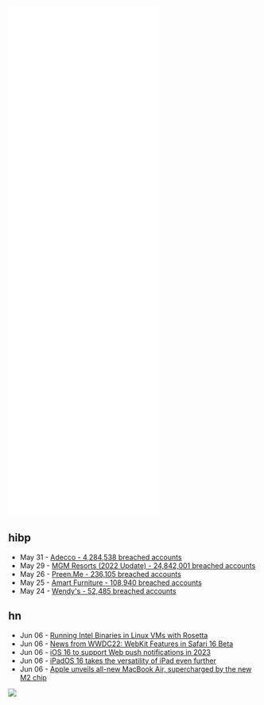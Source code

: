 ![Metrics](https://raw.githubusercontent.com/phixion/phixion/master/metrics.svg)

## hibp

<!--
for https://github.com/phixion/phixion/blob/main/.github/workflows/feeds.yml
-->
<!--START_SECTION:haveibeenpwnd-->
- May 31 - [Adecco - 4,284,538 breached accounts](https://haveibeenpwned.com/PwnedWebsites#Adecco)
- May 29 - [MGM Resorts (2022 Update) - 24,842,001 breached accounts](https://haveibeenpwned.com/PwnedWebsites#MGM2022Update)
- May 26 - [Preen.Me - 236,105 breached accounts](https://haveibeenpwned.com/PwnedWebsites#PreenMe)
- May 25 - [Amart Furniture - 108,940 breached accounts](https://haveibeenpwned.com/PwnedWebsites#AmartFurniture)
- May 24 - [Wendy's - 52,485 breached accounts](https://haveibeenpwned.com/PwnedWebsites#Wendys)
<!--END_SECTION:haveibeenpwnd-->

## hn

<!--
for https://github.com/phixion/phixion/blob/main/.github/workflows/feeds.yml
-->
<!--START_SECTION:hn-->
- Jun 06 - [Running Intel Binaries in Linux VMs with Rosetta](https://developer.apple.com/documentation/virtualization/running_intel_binaries_in_linux_vms_with_rosetta?language=objc)
- Jun 06 - [News from WWDC22: WebKit Features in Safari 16 Beta](https://webkit.org/blog/12824/news-from-wwdc-webkit-features-in-safari-16-beta/)
- Jun 06 - [iOS 16 to support Web push notifications in 2023](https://www.apple.com/ios/ios-16-preview/features/)
- Jun 06 - [iPadOS 16 takes the versatility of iPad even further](https://www.apple.com/newsroom/2022/06/ipados-16-takes-the-versatility-of-ipad-even-further/)
- Jun 06 - [Apple unveils all-new MacBook Air, supercharged by the new M2 chip](https://www.apple.com/newsroom/2022/06/apple-unveils-all-new-macbook-air-supercharged-by-the-new-m2-chip/)
<!--END_SECTION:hn-->

<!--
for https://yhype.me
-->
![](https://hit.yhype.me/github/profile?user_id=13013670)
